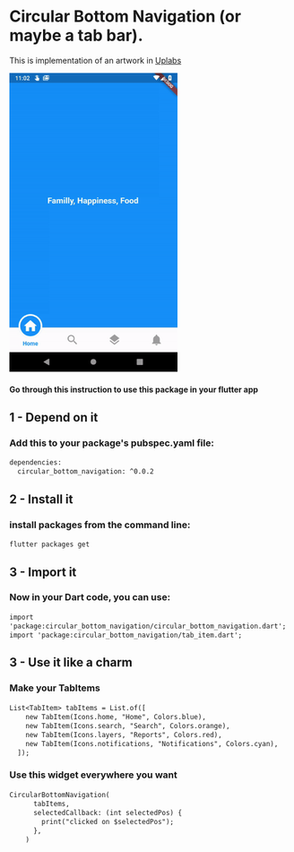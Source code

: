 # Circular Bottom Navigation (or maybe a tab bar).

This is implementation of an artwork in [Uplabs](https://www.uplabs.com/posts/bottom-tab)

<img src="./repo_files/images/demo.gif" width="300">

#### Go through this instruction to use this package in your flutter app

## 1 - Depend on it

### Add this to your package's pubspec.yaml file:

```
dependencies:
  circular_bottom_navigation: ^0.0.2
```

## 2 - Install it

### install packages from the command line:
```
flutter packages get
```

## 3 - Import it
### Now in your Dart code, you can use:
```
import 'package:circular_bottom_navigation/circular_bottom_navigation.dart';
import 'package:circular_bottom_navigation/tab_item.dart';
```

## 3 - Use it like a charm
### Make your TabItems
```
List<TabItem> tabItems = List.of([
    new TabItem(Icons.home, "Home", Colors.blue),
    new TabItem(Icons.search, "Search", Colors.orange),
    new TabItem(Icons.layers, "Reports", Colors.red),
    new TabItem(Icons.notifications, "Notifications", Colors.cyan),
  ]);
```

### Use this widget everywhere you want
```
CircularBottomNavigation(
      tabItems,
      selectedCallback: (int selectedPos) {
        print("clicked on $selectedPos");
      },
    )
```